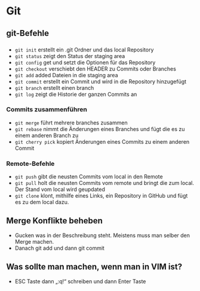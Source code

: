 # Git

## git-Befehle

###
- `git init`		erstellt ein .git Ordner und das local Repository
- `git status` 		zeigt den Status der staging area
- `git config` 		get und setzt die Optionen für das Repository 
- `git checkout`	verschiebt den HEADER zu Commits oder Branches
- `git add` 		added Dateien in die staging area
- `git commit` 		erstellt ein Commit und wird in die Repository hinzugefügt
- `git branch` 		erstellt einen branch
- `git log` 		zeigt die Historie der ganzen Commits an

### Commits zusammenführen
- `git merge` 		führt mehrere branches zusammen 
- `git rebase` 		nimmt die Änderungen eines Branches und fügt die es zu einem anderen Branch zu
- `git cherry pick` kopiert Änderungen eines Commits zu einem anderen Commit

### Remote-Befehle
- `git push` 		gibt die neusten Commits vom local in den Remote
- `git pull` 		holt die neusten Commits vom remote und bringt die zum local. Der Stand vom local wird geupdated
- `git clone` 		klont, mithilfe eines Links, ein Repository in GitHub und fügt es zu dem local dazu.

## Merge Konflikte beheben
-	Gucken was in der Beschreibung steht. Meistens muss man selber den Merge machen.
-	Danach git add  und dann git commit

## Was sollte man machen, wenn man in VIM ist?
-	ESC Taste dann „:q!“ schreiben und dann Enter Taste
